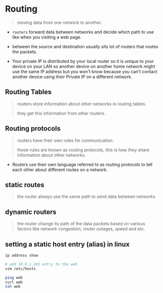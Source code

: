 # Routing

> moving data from one network to another.

- `routers` forward data between networks and decide which path to use like when you visiting a web page.

- between the source and destination usually sits lot of routers that routes the packets.

- Your private IP is distributed by your local router so it is unique to your device on your LAN so another device on another home network might use the same IP address but you won't know because you can't contact another device using their Private IP on a different network.

## Routing Tables

> routers store information about other networks in routing tables.
>
> they get this information from other routers.

## Routing protocols

> routers have their own rules for communication.
>
> these rules are known as routing protocols, this is how they share information about other networks.

- Routers use their own language referred to as routing protocols to tell each other about different routes on a network.

## static routes

> the router always use the same path to send data between networks

## dynamic routers

> the router change its path of the data packets based on various factors like network congestion, router outages, speed and etc.

## setting a static host entry (alias) in linux

``` bash
ip address show

# add 10.0.1.101 entry to the web
vim /etc/hosts

ping web
curl web
ssh web
```
